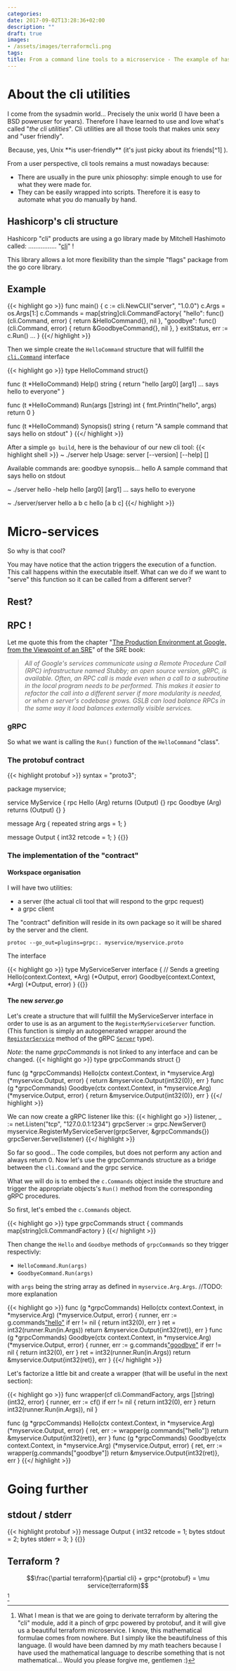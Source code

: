 ```yaml
---
categories:
date: 2017-09-02T13:28:36+02:00
description: ""
draft: true
images:
- /assets/images/terraformcli.png
tags:
title: From a command line tools to a microservice - The example of hashicorp tools (terraform) and grpc
---
```


# About the cli utilities

I come from the sysadmin world... Precisely the unix world (I have been a BSD poweruser for years). Therefore I have learned to use and love what's called "_the cli utilities_". Cli utilities are all those tools that makes unix sexy and "user friendly". 

<center>
Because, yes, Unix **is user-friendly** (it's just picky about its friends[^1]  ).
</center>

[^1]: This sentence is not from me. I read it once somewhere on the Internet but I cannot find anybody to give the credit to.

From a user perspective, cli tools remains a must nowadays because:

* There are usually in the pure unix phiosophy: simple enough to use for what they were made for.
* They can be easily wrapped into scripts. Therefore it is easy to automate what you do manually by hand.

## Hashicorp's cli structure

Hashicorp "cli" products are using a go library made by Mitchell Hashimoto called: ................ "[cli](https://github.com/mitchellh/cli)" ! 

This library allows a lot more flexibility than the simple "flags" package from the go core library.

## Example

{{< highlight go >}}
func main() {
      c := cli.NewCLI("server", "1.0.0")
      c.Args = os.Args[1:]
      c.Commands = map[string]cli.CommandFactory{
            "hello": func() (cli.Command, error) {
                      return &HelloCommand{}, nil
            },
            "goodbye": func() (cli.Command, error) {
                      return &GoodbyeCommand{}, nil
            },
      }
      exitStatus, err := c.Run()
      ... 
}
{{</ highlight >}}

Then we simple create the `HelloCommand` structure that will fullfill the [`cli.Command`](https://godoc.org/github.com/mitchellh/cli#Command) interface

{{< highlight go >}}
type HelloCommand struct{}

func (t *HelloCommand) Help() string {
      return "hello [arg0] [arg1] ... says hello to everyone"
}

func (t *HelloCommand) Run(args []string) int {
      fmt.Println("hello", args)
      return 0
}

func (t *HelloCommand) Synopsis() string {
      return "A sample command that says hello on stdout"
}
{{</ highlight >}}

After a simple `go build`, here is the behaviour of our new cli tool:
{{< highlight shell >}}
~ ./server help
Usage: server [--version] [--help] <command> [<args>]

Available commands are:
    goodbye    synopsis...
    hello      A sample command that says hello on stdout

~ ./server hello -help
hello [arg0] [arg1] ... says hello to everyone

~ ./server/server hello a b c
hello [a b c]
{{</ highlight >}}

# Micro-services

So why is that cool? 

You may have notice that the action triggers the execution of a function. This call happens within the executable itself. What can we do if we want to "serve" this function so it can be called from a different server?

## Rest? 

## RPC !

Let me quote this from the chapter "[The Production Environment at Google, from the Viewpoint of an SRE](https://landing.google.com/sre/book/chapters/production-environment.html#our-software-infrastructure-XQs4iw)" of the SRE book:

> _All of Google's services communicate using a Remote Procedure Call (RPC) infrastructure named Stubby; an open source version, gRPC, is available. Often, an RPC call is made even when a call to a subroutine in the local program needs to be performed. This makes it easier to refactor the call into a different server if more modularity is needed, or when a server's codebase grows. GSLB can load balance RPCs in the same way it load balances externally visible services._

### gRPC

So what we want is calling the `Run()` function of the `HelloCommand` "class".

### The protobuf contract

{{< highlight protobuf >}}
syntax = "proto3";

package myservice;

service MyService {
    rpc Hello (Arg) returns (Output) {}
    rpc Goodbye (Arg) returns (Output) {}
}

message Arg {
    repeated string args = 1;
}

message Output {
    int32 retcode = 1;
}
{{</highlight >}}

### The implementation of the "contract"

#### Workspace organisation

I will have two utilities: 

* a server (the actual cli tool that will respond to the grpc request)
* a grpc client

The "contract" definition will reside in its own package so it will be shared by the server and the client.

`protoc --go_out=plugins=grpc:. myservice/myservice.proto`

The interface 

{{< highlight go >}}
type MyServiceServer interface {
      // Sends a greeting
      Hello(context.Context, *Arg) (*Output, error)
      Goodbye(context.Context, *Arg) (*Output, error)
}
{{</highlight >}}

#### The new _server.go_
Let's create a structure that will fullfill the MyServiceServer interface in order to use is as an argument to the `RegisterMyServiceServer` function.
(This function is simply an autogenerated wrapper around the [`RegisterService`](https://godoc.org/google.golang.org/grpc#Server.RegisterService) method of the gRPC [`Server`](https://godoc.org/google.golang.org/grpc#Server) type).

_Note_: the name _grpcCommands_ is not linked to any interface and can be changed.
{{< highlight go >}}
type grpcCommands struct {}

func (g *grpcCommands) Hello(ctx context.Context, in *myservice.Arg) (*myservice.Output, error) {
    return &myservice.Output{int32(0)}, err
}
func (g *grpcCommands) Goodbye(ctx context.Context, in *myservice.Arg) (*myservice.Output, error) {
    return &myservice.Output{int32(0)}, err
}
{{</ highlight >}}

We can now create a gRPC listener like this: 
{{< highlight go >}}
listener, _ := net.Listen("tcp", "127.0.0.1:1234")
grpcServer := grpc.NewServer()
myservice.RegisterMyServiceServer(grpcServer, &grpcCommands{})
grpcServer.Serve(listener)
{{</ highlight >}}

So far so good... The code compiles, but does not perform any action and always return 0.
Now let's use the grpcCommands structure as a bridge between the `cli.Command` and the grpc service.

What we will do is to embed the `c.Commands` object inside the structure and trigger the appropriate objects's `Run()` method from the corresponding gRPC procedures.

So first, let's embed the `c.Commands` object.

{{< highlight go >}}
type grpcCommands struct {
      commands map[string]cli.CommandFactory
}
{{</ highlight >}}

Then change the `Hello` and `Goodbye` methods of `grpcCommands` so they trigger respectivly:

* `HelloCommand.Run(args)`
* `GoodbyeCommand.Run(args)`
    
with `args` being the string array as defined in `myservice.Arg.Args`. //TODO: more explanation

{{< highlight go >}}
func (g *grpcCommands) Hello(ctx context.Context, in *myservice.Arg) (*myservice.Output, error) {
      runner, err := g.commands["hello"]()
      if err != nil {
            return int32(0), err
      }
      ret = int32(runner.Run(in.Args))
      return &myservice.Output{int32(ret)}, err
}
func (g *grpcCommands) Goodbye(ctx context.Context, in *myservice.Arg) (*myservice.Output, error) {
      runner, err := g.commands["goodbye"]()
      if err != nil {
            return int32(0), err
      }
      ret = int32(runner.Run(in.Args))
      return &myservice.Output{int32(ret)}, err
}
{{</ highlight >}}

Let's factorize a little bit and create a wrapper (that will be useful in the next section):

{{< highlight go >}}
func wrapper(cf cli.CommandFactory, args []string) (int32, error) {
      runner, err := cf()
      if err != nil {
            return int32(0), err
      }
      return int32(runner.Run(in.Args)), nil
}

func (g *grpcCommands) Hello(ctx context.Context, in *myservice.Arg) (*myservice.Output, error) {
      ret, err := wrapper(g.commands["hello"])
      return &myservice.Output{int32(ret)}, err
}
func (g *grpcCommands) Goodbye(ctx context.Context, in *myservice.Arg) (*myservice.Output, error) {
      ret, err := wrapper(g.commands["goodbye"])
      return &myservice.Output{int32(ret)}, err
}
{{</ highlight >}}



# Going further

## stdout / stderr
{{< highlight protobuf >}}
message Output {
    int32 retcode = 1;
    bytes  stdout = 2;
    bytes stderr = 3;
}
{{</highlight >}}


## Terraform ?

$$\frac{\partial terraform}{\partial cli} + grpc^{protobuf} = \mu service(terraform)$$ [^2]
 

[^2]: What I mean is that we are going to derivate terraform by altering the "cli" module, add it a pinch of grpc powered by protobuf, and it will give us a beautiful terraform microservice. I know, this mathematical formulae comes from nowhere. But I simply like the beautifulness of this language. (I would have been damned by my math teachers because I have used the mathematical language to describe something that is not mathematical... Would you please forgive me, gentlemen :)
